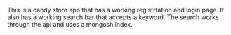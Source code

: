 This is a candy store app that has a working registrtation and login page. 
It also has a working search bar that accepts a keyword. The search works through
the api and uses a mongosh index.
